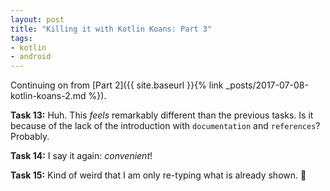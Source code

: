 ```yaml
---
layout: post
title: "Killing it with Kotlin Koans: Part 3"
tags:
- kotlin
- android
---
```

Continuing on from [Part 2]({{ site.baseurl }}{% link _posts/2017-07-08-kotlin-koans-2.md %}).

__Task 13:__
Huh. This _feels_ remarkably different than the previous tasks. Is it because of the lack of the introduction with `documentation` and `references`? Probably.

__Task 14:__
I say it again: _convenient_!

__Task 15:__
Kind of weird that I am only re-typing what is already shown. 🤔